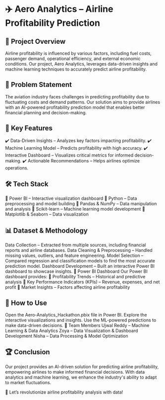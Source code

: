 # ✈️ Aero Analytics – Airline Profitability Prediction

## 🚀 Project Overview
Airline profitability is influenced by various factors, including fuel costs, passenger demand, operational efficiency, and external economic conditions. Our project, Aero Analytics, leverages data-driven insights and machine learning techniques to accurately predict airline profitability.

## 📌 Problem Statement
The aviation industry faces challenges in predicting profitability due to fluctuating costs and demand patterns. Our solution aims to provide airlines with an AI-powered profitability prediction model that enables better financial planning and decision-making.

## 🎯 Key Features
✔️ Data-Driven Insights – Analyzes key factors impacting profitability.
✔️ Machine Learning Model – Predicts profitability with high accuracy.
✔️ Interactive Dashboard – Visualizes critical metrics for informed decision-making.
✔️ Actionable Recommendations – Helps airlines optimize operations.

## 🛠️ Tech Stack
🔹 Power BI – Interactive visualization dashboard
🔹 Python – Data preprocessing and model building
🔹 Pandas & NumPy – Data manipulation and analysis
🔹 Scikit-learn – Machine learning model development
🔹 Matplotlib & Seaborn – Data visualization

## 📊 Dataset & Methodology
Data Collection – Extracted from multiple sources, including financial reports and airline databases.
Data Cleaning & Preprocessing – Handled missing values, outliers, and feature engineering.
Model Selection – Compared regression and classification models to find the most accurate prediction model.
Dashboard Development – Built an interactive Power BI dashboard to showcase insights.
🎨 Power BI Dashboard
Our Power BI dashboard provides:
📌 Profitability Trends – Historical and predictive analysis
📌 Key Performance Indicators (KPIs) – Revenue, expenses, and net profit
📌 Market Insights – Factors affecting airline profitability

## 📢 How to Use
Open the Aero-Analytics_Hackathon.pbix file in Power BI.
Explore the interactive visualizations and insights.
Use the ML-powered predictions to make data-driven decisions.
👥 Team Members
Ujwal Reddy – Machine Learning & Data Analytics
Zoya – Data Visualization & Dashboard Development
Nisha – Data Processing & Model Optimization

## 🏆 Conclusion
Our project provides an AI-driven solution for predicting airline profitability, empowering airlines to make informed financial decisions. With data analytics and machine learning, we enhance the industry's ability to adapt to market fluctuations.

🚀 Let’s revolutionize airline profitability analysis with data!

